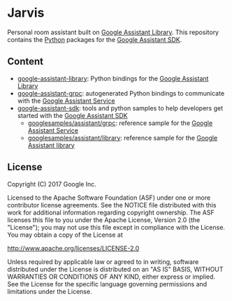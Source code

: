 # Jarvis
Personal room assistant built on [Google Assistant Library][getting-started-rpi3-python].
This repository contains the [Python][python] packages for the [Google Assistant SDK][google-assistant-sdk].

## Content

- [google-assistant-library](google-assistant-library): Python bindings for the [Google Assistant Library][google-assistant-library]
- [google-assistant-grpc](google-assistant-grpc): autogenerated Python bindings to communicate with the [Google Assistant Service][google-assistant-api]
- [google-assistant-sdk](google-assistant-sdk): tools and python samples to help developers get started with the
[Google Assistant SDK][google-assistant-sdk]
  - [googlesamples/assistant/grpc](google-assistant-sdk/googlesamples/assistant/grpc): reference sample for the [Google Assistant Service][google-assistant-api]
  - [googlesamples/assistant/library](google-assistant-sdk/googlesamples/assistant/library): reference sample for the [Google Assistant library][google-assistant-library]


## License

Copyright (C) 2017 Google Inc.

Licensed to the Apache Software Foundation (ASF) under one or more contributor
license agreements.  See the NOTICE file distributed with this work for
additional information regarding copyright ownership.  The ASF licenses this
file to you under the Apache License, Version 2.0 (the "License"); you may not
use this file except in compliance with the License.  You may obtain a copy of
the License at

  http://www.apache.org/licenses/LICENSE-2.0

Unless required by applicable law or agreed to in writing, software
distributed under the License is distributed on an "AS IS" BASIS, WITHOUT
WARRANTIES OR CONDITIONS OF ANY KIND, either express or implied.  See the
License for the specific language governing permissions and limitations under
the License.

[python]: https://www.python.org
[google-assistant-library]: https://developers.google.com/assistant/sdk/reference/library/python
[google-assistant-api]: https://developers.google.com/assistant/sdk/reference/rpc
[google-assistant-library]: https://developers.google.com/assistant/sdk/reference/library/python
[google-assistant-sdk]: https://developers.google.com/assistant/sdk
[getting-started-rpi3-python]: https://developers.google.com/assistant/sdk/guides/library/python/
[getting-started-other-platforms]: https://developers.google.com/assistant/sdk/guides/service/python/

